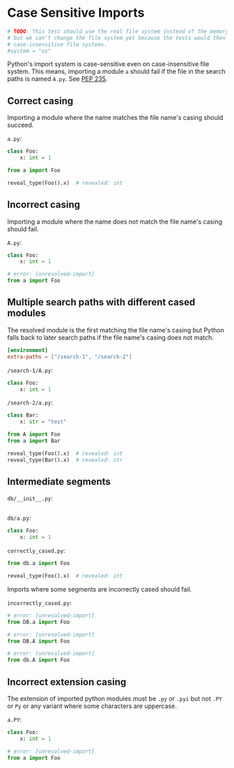 # Case Sensitive Imports

```toml
# TODO: This test should use the real file system instead of the memory file system.
# but we can't change the file system yet because the tests would then start failing for 
# case-insensitive file systems.
#system = "os"
```

Python's import system is case-sensitive even on case-insensitive file system. This means, importing
a module `a` should fail if the file in the search paths is named `A.py`. See
[PEP 235](https://peps.python.org/pep-0235/).

## Correct casing

Importing a module where the name matches the file name's casing should succeed.

`a.py`:

```py
class Foo:
    x: int = 1
```

```python
from a import Foo

reveal_type(Foo().x)  # revealed: int
```

## Incorrect casing

Importing a module where the name does not match the file name's casing should fail.

`A.py`:

```py
class Foo:
    x: int = 1
```

```python
# error: [unresolved-import]
from a import Foo
```

## Multiple search paths with different cased modules

The resolved module is the first matching the file name's casing but Python falls back to later
search paths if the file name's casing does not match.

```toml
[environment]
extra-paths = ["/search-1", "/search-2"]
```

`/search-1/A.py`:

```py
class Foo:
    x: int = 1
```

`/search-2/a.py`:

```py
class Bar:
    x: str = "test"
```

```python
from A import Foo
from a import Bar

reveal_type(Foo().x)  # revealed: int
reveal_type(Bar().x)  # revealed: str
```

## Intermediate segments

`db/__init__.py`:

```py
```

`db/a.py`:

```py
class Foo:
    x: int = 1
```

`correctly_cased.py`:

```python
from db.a import Foo

reveal_type(Foo().x)  # revealed: int
```

Imports where some segments are incorrectly cased should fail.

`incorrectly_cased.py`:

```python
# error: [unresolved-import]
from DB.a import Foo

# error: [unresolved-import]
from DB.A import Foo

# error: [unresolved-import]
from db.A import Foo
```

## Incorrect extension casing

The extension of imported python modules must be `.py` or `.pyi` but not `.PY` or `Py` or any
variant where some characters are uppercase.

`a.PY`:

```py
class Foo:
    x: int = 1
```

```python
# error: [unresolved-import]
from a import Foo
```
